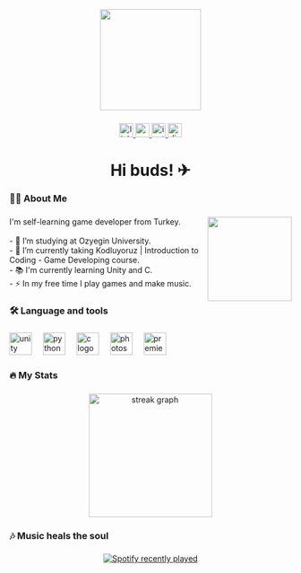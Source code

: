 <div align="center">
  <img height="180" src="https://iili.io/JooXE9R.png"  />
</div>

###

<div align="center">
  <a href="https://www.linkedin.com/in/atillacirak/" target="_blank">
    <img src="https://img.shields.io/static/v1?message=LinkedIn&logo=linkedin&label=&color=0077B5&logoColor=white&labelColor=&style=for-the-badge" height="25" alt="linkedin logo"  />
  </a>
  <a href="https://www.youtube.com/@kiribenn" target="_blank">
    <img src="https://img.shields.io/static/v1?message=Youtube&logo=youtube&label=&color=FF0000&logoColor=white&labelColor=&style=for-the-badge" height="25" alt="youtube logo"  />
  </a>
  <a href="https://www.instagram.com/kiriorati/" target="_blank">
    <img src="https://img.shields.io/static/v1?message=Instagram&logo=instagram&label=&color=E4405F&logoColor=white&labelColor=&style=for-the-badge" height="25" alt="instagram logo"  />
  </a>
  <a href="https://discordapp.com/users/852613136595157072" target="_blank">
    <img src="https://img.shields.io/static/v1?message=Discord&logo=discord&label=&color=7289DA&logoColor=white&labelColor=&style=for-the-badge" height="25" alt="discord logo"  />
  </a>
</div>

###

<h1 align="center">Hi buds! ✈</h1>

###

<h3 align="left">👩‍💻  About Me</h3>

###

<img align="right" height="150" src="https://cdn.discordapp.com/attachments/1007287677181239377/1071583865233219645/kiripat.gif?ex=656bc7be&is=655952be&hm=766d06917b9d83ca4ccd2a3793d6a8359e633f1011c32bd5fe52aa8bce04b8a3&"  />

###

<p align="left">I'm self-learning game developer from Turkey.<br><br>- 🔭 I’m studying at Ozyegin University.<br>- 📖 I’m currently taking Kodluyoruz | Introduction to Coding - Game Developing course.<br>- 📚 I'm currently learning Unity and C.<br>- ⚡ In my free time I play games and make music.</p>

###

<h3 align="left">🛠 Language and tools</h3>

###

<div align="left">
  <img src="https://cdn.jsdelivr.net/gh/devicons/devicon/icons/unity/unity-original.svg" height="40" alt="unity logo"  />
  <img width="12" />
  <img src="https://cdn.jsdelivr.net/gh/devicons/devicon/icons/python/python-original.svg" height="40" alt="python logo"  />
  <img width="12" />
  <img src="https://cdn.jsdelivr.net/gh/devicons/devicon/icons/c/c-original.svg" height="40" alt="c logo"  />
  <img width="12" />
  <img src="https://cdn.jsdelivr.net/gh/devicons/devicon/icons/photoshop/photoshop-plain.svg" height="40" alt="photoshop logo"  />
  <img width="12" />
  <img src="https://cdn.jsdelivr.net/gh/devicons/devicon/icons/premierepro/premierepro-plain.svg" height="40" alt="premierepro logo"  />
</div>

###

<h3 align="left">🔥  My Stats</h3>

###

<div align="center">
  <img src="https://streak-stats.demolab.com?user=atillacirak&locale=en&mode=daily&theme=dark&hide_border=false&border_radius=5&order=3" height="220" alt="streak graph"  />
</div>

###

<h3 align="left">🎶  Music heals the soul</h3>

###

<div align="center">
  <a href="https://open.spotify.com/user/5aju866j89audp4l5v1b07r83">
    <img src="https://spotify-recently-played-readme.vercel.app/api?user=5aju866j89audp4l5v1b07r83&count=5" alt="Spotify recently played"  />
  </a>
</div>

###
